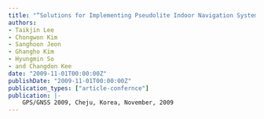 ```yaml
---
title: "“Solutions for Implementing Pseudolite Indoor Navigation System by Utilizing New Pulsing Scheme and RFID-based Ambiguity Searching Method”"
authors:
- Taikjin Lee
- Chongwon Kim
- Sanghoon Jeon
- Ghangho Kim
- Hyungmin So
- and Changdon Kee
date: "2009-11-01T00:00:00Z"
publishDate: "2009-11-01T00:00:00Z"
publication_types: ["article-confernce"]
publication: |-
    GPS/GNSS 2009, Cheju, Korea, November, 2009
---
```


